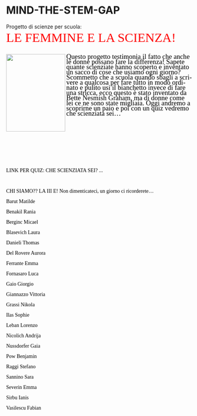 # MIND-THE-STEM-GAP
Progetto di scienze per scuola:
<!DOCTYPE html>
<html>
<head>
	<meta http-equiv="content-type" content="text/html; charset=utf-8"/>
	<meta name="generator" content="LibreOffice 24.2.1.2 (Windows)"/>
	<meta name="created" content="2024-03-13T20:51:02.533000000"/>
	<meta name="changed" content="2024-03-13T21:15:57.072000000"/>
</head>
<body lang="it-IT" link="#000080" vlink="#800000" dir="ltr"><p style="line-height: 100%; margin-bottom: 0cm">
<font color="#ff0000"><font face="Showcard Gothic, fantasy"><font size="6" style="font-size: 26pt">LE
FEMMINE E LA SCIENZA!</font></font></font></p>
<p style="line-height: 100%; margin-bottom: 1cm"><font color="#000000">
</p>
<p align="left" style="line-height: 100%; margin-left: 0cm; margin-bottom: 0cm">
<font color="#000000"><font face="Dekko"><font size="25" style="font-size: 14pt"> <img src="![image](https://github.com/JembiPower/MIND-THE-STEM-GAP/assets/163330059/ae3354cf-eebb-4121-9b80-f722178373dd)
" name="Immagine1" align="left" width="160" height="210" border="0"/>
Questo progetto testimonia il fatto che anche le donne possano fare la
differenza! Sapete quante scienziate hanno scoperto e inventato un
sacco di cose che usiamo ogni giorno? Scommetto che a scuola quando
sbagli a scrivere a qualcosa per fare tutto in modo ordinato e pulito usi il bianchetto invece di fare una stricca, ecco questo è
stato inventato da Bette Nesmish Graham, ma di donne come lei ce ne
sono state migliaia. Oggi andremo a scoprirne un paio e poi con un
quiz vedremo che scienziata sei…</font></font></font></p>
<p align="left" style="line-height: 100%; margin-left: 0cm; margin-bottom: 3cm">
<br/>

</p>
<p align="left" style="line-height: 100%; margin-bottom: 0cm"><font face="Dekko">LINK
PER QUIZ: CHE SCIENZIATA SEI? ...</font></p>
<p align="left" style="line-height: 100%; margin-left: 5cm; margin-bottom: 0cm">
<br/>

</p>
<p align="left" style="line-height: 100%; margin-bottom: 0cm"><font face="Dekko">CHI
SIAMO?? LA III E! Non dimenticateci, un giorno ci ricorderete…</font></p>
<p align="left" style="line-height: 100%; margin-bottom: 0cm"><font face="Dekko">Barut
Matilde</font></p>
<p align="left" style="line-height: 100%; margin-bottom: 0cm"><font face="Dekko">Benakil
Rania</font></p>
<p align="left" style="line-height: 100%; margin-bottom: 0cm"><font face="Dekko">Berginc
Micael</font></p>
<p align="left" style="line-height: 100%; margin-bottom: 0cm"><font face="Dekko">Blasevich
Laura</font></p>
<p align="left" style="line-height: 100%; margin-bottom: 0cm"><font face="Dekko">Danieli
Thomas</font></p>
<p align="left" style="line-height: 100%; margin-bottom: 0cm"><font face="Dekko">Del
Rovere Aurora</font></p>
<p align="left" style="line-height: 100%; margin-bottom: 0cm"><font face="Dekko">Ferrante
Emma</font></p>
<p align="left" style="line-height: 100%; margin-bottom: 0cm"><font face="Dekko">Fornasaro
Luca</font></p>
<p align="left" style="line-height: 100%; margin-bottom: 0cm"><font face="Dekko">Gaio
Giorgio</font></p>
<p align="left" style="line-height: 100%; margin-bottom: 0cm"><font face="Dekko">Giannazzo
Vittoria</font></p>
<p align="left" style="line-height: 100%; margin-bottom: 0cm"><font face="Dekko">Grassi
Nikola</font></p>
<p align="left" style="line-height: 100%; margin-bottom: 0cm"><font face="Dekko">Ilas
Sophie</font></p>
<p align="left" style="line-height: 100%; margin-bottom: 0cm"><font face="Dekko">Leban
Lorenzo</font></p>
<p align="left" style="line-height: 100%; margin-bottom: 0cm"><font face="Dekko">Nicolich
Andrija</font></p>
<p align="left" style="line-height: 100%; margin-bottom: 0cm"><font face="Dekko">Nussdorfer
Gaia</font></p>
<p align="left" style="line-height: 100%; margin-bottom: 0cm"><font face="Dekko">Pow
Benjamin</font></p>
<p align="left" style="line-height: 100%; margin-bottom: 0cm"><font face="Dekko">Raggi
Stefano</font></p>
<p align="left" style="line-height: 100%; margin-bottom: 0cm"><font face="Dekko">Sannino
Sara</font></p>
<p align="left" style="line-height: 100%; margin-bottom: 0cm"><font face="Dekko">Severin
Emma</font></p>
<p align="left" style="line-height: 100%; margin-bottom: 0cm"><font face="Dekko">Sirbu
Ianis</font></p>
<p align="left" style="line-height: 100%; margin-bottom: 0cm"><font face="Dekko">Vasilescu
Fabian</font></p>
</body>
</html>
